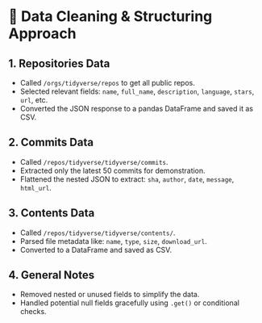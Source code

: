 # 🧹 Data Cleaning & Structuring Approach

## 1. Repositories Data
- Called `/orgs/tidyverse/repos` to get all public repos.
- Selected relevant fields: `name`, `full_name`, `description`, `language`, `stars`, `url`, etc.
- Converted the JSON response to a pandas DataFrame and saved it as CSV.

## 2. Commits Data
- Called `/repos/tidyverse/tidyverse/commits`.
- Extracted only the latest 50 commits for demonstration.
- Flattened the nested JSON to extract: `sha`, `author`, `date`, `message`, `html_url`.

## 3. Contents Data
- Called `/repos/tidyverse/tidyverse/contents/`.
- Parsed file metadata like: `name`, `type`, `size`, `download_url`.
- Converted to a DataFrame and saved as CSV.

## 4. General Notes
- Removed nested or unused fields to simplify the data.
- Handled potential null fields gracefully using `.get()` or conditional checks.
